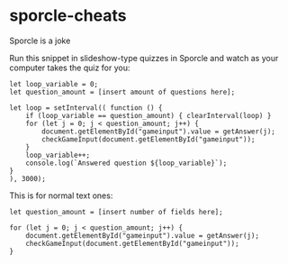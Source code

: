 # sporcle-cheats
Sporcle is a joke

Run this snippet in slideshow-type quizzes in Sporcle and watch as your computer takes the quiz for you:
```
let loop_variable = 0;
let question_amount = [insert amount of questions here];

let loop = setInterval(( function () {
    if (loop_variable == question_amount) { clearInterval(loop) }
    for (let j = 0; j < question_amount; j++) {
        document.getElementById("gameinput").value = getAnswer(j);
        checkGameInput(document.getElementById("gameinput"));
    }
    loop_variable++;
    console.log(`Answered question ${loop_variable}`);
}
), 3000);

```

This is for normal text ones:
```
let question_amount = [insert number of fields here];

for (let j = 0; j < question_amount; j++) {
    document.getElementById("gameinput").value = getAnswer(j);
    checkGameInput(document.getElementById("gameinput"));
}
```
